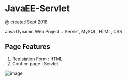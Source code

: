 # JavaEE-Servlet

@ created Sept 2018

Java Dynamic Web Project + Servlet, MySQL, HTML, CSS

Page Features
-------------------

1. Registation Form : HTML
2. Confirm page : Servlet

![image](./capture.JPG=50*100)
